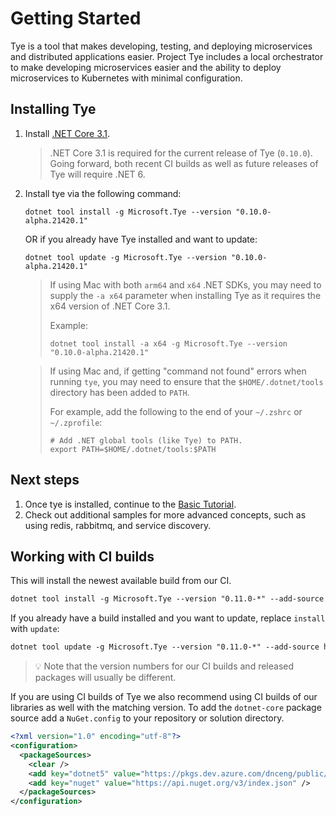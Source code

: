 # Getting Started

Tye is a tool that makes developing, testing, and deploying microservices and distributed applications easier. Project Tye includes a local orchestrator to make developing microservices easier and the ability to deploy microservices to Kubernetes with minimal configuration.

## Installing Tye

1. Install [.NET Core 3.1](<https://dot.net>).

    > .NET Core 3.1 is required for the current release of Tye (`0.10.0`). Going forward, both recent CI builds as well as future releases of Tye will require .NET 6.

1. Install tye via the following command:

    ```text
    dotnet tool install -g Microsoft.Tye --version "0.10.0-alpha.21420.1"
    ```

    OR if you already have Tye installed and want to update:

    ```text
    dotnet tool update -g Microsoft.Tye --version "0.10.0-alpha.21420.1"
    ```

    > If using Mac with both `arm64` and `x64` .NET SDKs, you may need to supply the `-a x64` parameter when installing Tye as it requires the x64 version of .NET Core 3.1.
    >
    > Example:
    >
    > ```
    > dotnet tool install -a x64 -g Microsoft.Tye --version "0.10.0-alpha.21420.1"
    > ```

    > If using Mac and, if getting "command not found" errors when running `tye`, you may need to ensure that the `$HOME/.dotnet/tools` directory has been added to `PATH`.
    >
    > For example, add the following to the end of your `~/.zshrc` or `~/.zprofile`:
    >
    > ```
    > # Add .NET global tools (like Tye) to PATH.
    > export PATH=$HOME/.dotnet/tools:$PATH
    > ```

## Next steps

1. Once tye is installed, continue to the [Basic Tutorial](/docs/tutorials/hello-tye/00_run_locally.md).
1. Check out additional samples for more advanced concepts, such as using redis, rabbitmq, and service discovery.


## Working with CI builds

This will install the newest available build from our CI.

```txt
dotnet tool install -g Microsoft.Tye --version "0.11.0-*" --add-source https://pkgs.dev.azure.com/dnceng/public/_packaging/dotnet5/nuget/v3/index.json
```

If you already have a build installed and you want to update, replace `install` with `update`:

```txt
dotnet tool update -g Microsoft.Tye --version "0.11.0-*" --add-source https://pkgs.dev.azure.com/dnceng/public/_packaging/dotnet5/nuget/v3/index.json
```

> :bulb: Note that the version numbers for our CI builds and released packages will usually be different.

If you are using CI builds of Tye we also recommend using CI builds of our libraries as well with the matching version. To add the `dotnet-core` package source add a `NuGet.config` to your repository or solution directory.

```xml
<?xml version="1.0" encoding="utf-8"?>
<configuration>
  <packageSources>
    <clear />
    <add key="dotnet5" value="https://pkgs.dev.azure.com/dnceng/public/_packaging/dotnet5/nuget/v3/index.json" />
    <add key="nuget" value="https://api.nuget.org/v3/index.json" />
  </packageSources>
</configuration>
```
